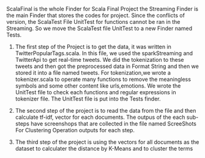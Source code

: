  ScalaFinal is the whole Finder for Scala Final Project
 the Streaming Finder is the main Finder that stores the codes for project.
 Since the conflicts of version, the ScalaTest File UnitTest for functions cannot be ran in the Streaming. So we move the ScalaTest file  UnitTest to a new Finder named Tests.

1. The first step of the Project is to get the data, it was written in TwitterPopularTags.scala. In this file, we used the sparkStreaming    and TwitterApi to get real-time tweets. We did the tokenization to these tweets and then got the preprocessed data in Format String      and then we stored it into a file named tweets. For tokenization,we wrote a tokenizer.scala to operate many functions to remove the      meaningless symbols and some other content like urls,emotions. We wrote the UnitTest file to check each functions and regular            expressions in tokenizer file. The UnitTest file is put into the Tests finder. 

2. The second step of the project is to read the data from the file and then calculate tf-idf, vector for each documents. The outpus of     the each sub-steps have screenshops that are collected in the file named ScreeShots For Clustering Operation outputs for each step.

3. The third step of the project is using the vectors for all documents as the dataset to calculater the distance by K-Means and to         cluster the terms

